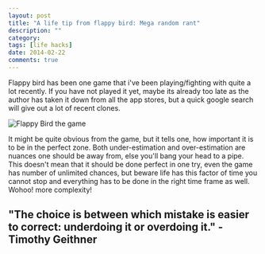 ```yaml
---
layout: post
title: "A life tip from flappy bird: Mega random rant"
description: ""
category: 
tags: [life hacks]
date: 2014-02-22
comments: true
---
```

Flappy bird has been one game that i've been playing/fighting with quite a lot recently. If you have not played it yet, maybe its already too late as the author has taken it down from all the app stores, but a quick google search will give out a lot of recent clones.

![Flappy Bird the game](http://upload.wikimedia.org/wikipedia/en/thumb/c/c7/Flappy_Bird_gameplay.jpeg/270px-Flappy_Bird_gameplay.jpeg)

It might be quite obvious from the game, but it tells one, how important it is to be in the perfect zone. Both under-estimation and over-estimation are nuances one should be away from, else you'll bang your head to a pipe. This doesn't mean that it should be done perfect in one try, even the game has number of unlimited chances, but beware life has this factor of time you cannot stop and everything has to be done in the right time frame as well. Wohoo! more complexity!

## "The choice is between which mistake is easier to correct: underdoing it or overdoing it." -Timothy Geithner
